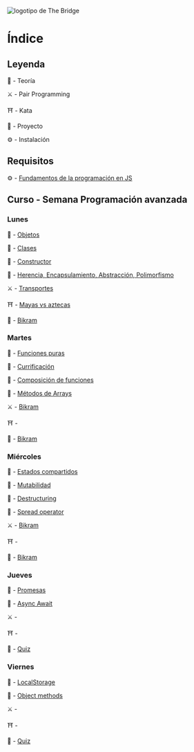 ![logotipo de The Bridge](https://user-images.githubusercontent.com/27650532/77754601-e8365180-702b-11ea-8bed-5bc14a43f869.png  "logotipo de The Bridge")

# Índice

## Leyenda

:scroll: - Teoría

:crossed_swords: - Pair Programming

:shinto_shrine: - Kata

:european_castle: - Proyecto

:gear: - Instalación

## Requisitos

:gear: - [Fundamentos de la programación en JS](https://github.com/TheBridge-FullStackDeveloper/fundamentos-de-programacion)

## Curso - Semana Programación avanzada

### Lunes

:scroll: - [Objetos](./Objetos.md)

:scroll: - [Clases](https://javascript.info/class)

:scroll: - [Constructor](https://developer.mozilla.org/es/docs/Web/JavaScript/Referencia/Classes/constructor)

:scroll: - [Herencia, Encapsulamiento, Abstracción, Polimorfismo](https://developer.mozilla.org/es/docs/Web/JavaScript/Introducci%C3%B3n_a_JavaScript_orientado_a_objetos)

:crossed_swords: - [Transportes](https://github.com/TheBridge-FullStackDeveloper/programacion-avanzada-pp-il-sogno-di-volare)

:shinto_shrine: - [Mayas vs aztecas](https://github.com/TheBridge-FullStackDeveloper/programacion-avanzada-kata-mayas-y-aztecas)

:european_castle: - [Bikram](https://github.com/TheBridge-FullStackDeveloper/programacion-avanzada-bikram-objetos-clases)

###  Martes

:scroll: - [Funciones puras](https://www.etnassoft.com/2016/06/21/las-funciones-puras-en-javascript-concepto-ejemplos-y-beneficios/)

:scroll: - [Currificación](https://elabismodenull.wordpress.com/2016/12/08/programacion-funcional-en-javascript-la-currificacion/)

:scroll: - [Composición de funciones]()

:scroll: - [Métodos de Arrays](https://www.w3schools.com/js/js_array_methods.asp)

:crossed_swords: - [Bikram]()

:shinto_shrine: - []()

:european_castle: - [Bikram]()

### Miércoles

:scroll: - [Estados compartidos]()

:scroll: - [Mutabilidad]()

:scroll: - [Destructuring](https://developer.mozilla.org/es/docs/Web/JavaScript/Referencia/Operadores/Destructuring_assignment)

:scroll: - [Spread operator](https://developer.mozilla.org/es/docs/Web/JavaScript/Referencia/Operadores/Spread_operator)

:crossed_swords: - [Bikram]()

:shinto_shrine: - []()

:european_castle: - [Bikram]()

### Jueves

:scroll: - [Promesas](https://developer.mozilla.org/es/docs/Web/JavaScript/Referencia/Objetos_globales/Promise)

:scroll: - [Async Await](https://developer.mozilla.org/es/docs/Web/JavaScript/Referencia/Sentencias/funcion_asincrona)

:crossed_swords: - []()

:shinto_shrine: - []()

:european_castle: - [Quiz]()

### Viernes

:scroll: - [LocalStorage](https://developer.mozilla.org/es/docs/Web/API/Window/localStorage)

:scroll: - [Object methods](https://www.w3schools.com/js/js_object_methods.asp)

:crossed_swords: - []()

:shinto_shrine: - []()

:european_castle: - [Quiz]()
